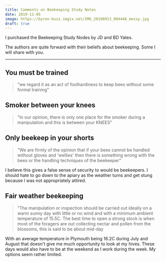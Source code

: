 ```yaml
---
title: Comments on Beekeeping Study Notes
date: 2019-11-05
image: https://byron-buzz.imgix.net/IMG_20190913_094448_messy.jpg
draft: true
---
```


I purchased the Beekeeping Study Nodes by JD and BD Yates. 

The authors are quite forward with their beliefs about beekeeping. Some I will
share with you.

<hr />

## You must be trained

> "we regard it as an act of foolhardiness to keep bees without some formal training"

## Smoker between your knees

> "In our opinion, there is only one place for the smoker during a manipulation
> and this is between your KNEES"

## Only beekeep in your shorts

> "We are firmly of the opinion that if your bees cannot be handled without
> gloves and 'wellies' then there is something wrong with the bees or the
> handling techniques of the beekeeper"

I believe this gives a false sense of security to would be beekeepers. I should
hate to go down to the apiary as the weather turns and get stung because I was
not appropriately attired.

## Fair weather beekeeping

> "The manipulation or inspection should be carried out ideally on a warm sunny
> day with little or no wind and with a minimum ambient temperature of 15.5C. 
> The best time to open a strong stock is when most of the foragers are out 
> collecting nectar and pollen from the blossoms, this is said to be about 
> mid-day

With an average temperature in Plymouth being 16.2C during July and August that
doesn't give me much opportunity to look at my hives. These days would also
have to be at the weekend as I work during the week. My options seem rather
limited. 